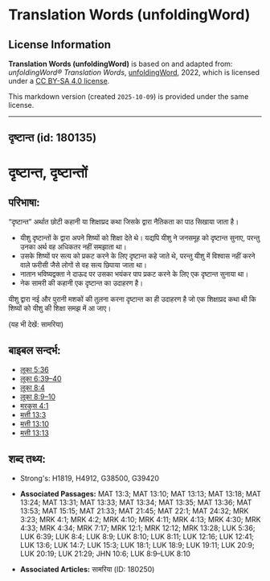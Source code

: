 # Translation Words (unfoldingWord)

## License Information

**Translation Words (unfoldingWord)** is based on and adapted from: _unfoldingWord® Translation Words_, [unfoldingWord](https://unfoldingword.org/utw), 2022, which is licensed under a [CC BY-SA 4.0 license](https://creativecommons.org/licenses/by-sa/4.0/legalcode.en).

This markdown version (created `2025-10-09`) is provided under the same license.



--------------------------------

## दृष्टान्त (id: 180135)

दृष्टान्त, दृष्टान्तों
======================

परिभाषा:
--------

“दृष्टान्त” अर्थात छोटी कहानी या शिक्षाप्रद कथा जिसके द्वारा नैतिकता का पाठ सिखाया जाता है।

* यीशु दृष्टान्तों के द्वारा अपने शिष्यों को शिक्षा देते थे। यद्यपि यीशु ने जनसमूह को दृष्टान्त सुनाए, परन्तु उनका अर्थ वह अधिकतर नहीं समझाता था।
* उसके शिष्यों पर सत्य को प्रकट करने के लिए दृष्टान्त कहे जाते थे, परन्तु यीशु में विश्वास नहीं करने वाले फरीसी जैसे लोगों से वह सत्य छिपाया जाता था।
* नातान भविष्यद्वक्ता ने दाऊद पर उसका भयंकर पाप प्रकट करने के लिए एक दृष्टान्त सुनाया था।
* नेक सामरी की कहानी एक दृष्टान्त का उदाहरण है।

यीशु द्वारा नई और पुरानी मशकों की तुलना करना दृष्टान्त का ही उदाहरण है जो एक शिक्षाप्रद कथा थी कि शिष्यों को यीशु की शिक्षा समझ में आ जाए।

(यह भी देखें: सामरिया)

बाइबल सन्दर्भ:
--------------

* [लूका 5:36](https://ref.ly/Luke5:36)
* [लूका 6:39–40](https://ref.ly/Luke6:39-Luke6:40)
* [लूका 8:4](https://ref.ly/Luke8:4)
* [लूका 8:9–10](https://ref.ly/Luke8:9-Luke8:10)
* [मरकुस 4:1](https://ref.ly/Mark4:1)
* [मत्ती 13:3](https://ref.ly/Matt13:3)
* [मत्ती 13:10](https://ref.ly/Matt13:10)
* [मत्ती 13:13](https://ref.ly/Matt13:13)

शब्द तथ्य:
----------

* Strong's: H1819, H4912, G38500, G39420

* **Associated Passages:** MAT 13:3; MAT 13:10; MAT 13:13; MAT 13:18; MAT 13:24; MAT 13:31; MAT 13:33; MAT 13:34; MAT 13:35; MAT 13:36; MAT 13:53; MAT 15:15; MAT 21:33; MAT 21:45; MAT 22:1; MAT 24:32; MRK 3:23; MRK 4:1; MRK 4:2; MRK 4:10; MRK 4:11; MRK 4:13; MRK 4:30; MRK 4:33; MRK 4:34; MRK 7:17; MRK 12:1; MRK 12:12; MRK 13:28; LUK 5:36; LUK 6:39; LUK 8:4; LUK 8:9; LUK 8:10; LUK 8:11; LUK 12:16; LUK 12:41; LUK 13:6; LUK 14:7; LUK 15:3; LUK 18:1; LUK 18:9; LUK 19:11; LUK 20:9; LUK 20:19; LUK 21:29; JHN 10:6; LUK 8:9–LUK 8:10
* **Associated Articles:** सामरिया (ID: 180250)

